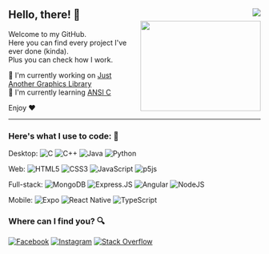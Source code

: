 ## **Hello, there!** 👋 <a href="https://www.buymeacoffee.com/angelobdev"><img align="right" src="https://img.shields.io/badge/Buy%20Me%20a%20Coffee-ffdd00?style=flat&logo=buy-me-a-coffee&logoColor=black"></a><br><img align="right" width="240" height="180" src="https://media.tenor.com/zRFh1MO6ErgAAAAM/zach-galifianakis-smile.gif">

Welcome to my GitHub.  
Here you can find every project I've ever done (kinda).  
Plus you can check how I work.  

🔭 I'm currently working on [Just Another Graphics Library](https://github.com/angelobdev/jagl)  
🌱 I'm currently learning [ANSI C](https://en.wikipedia.org/wiki/ANSI_C)

Enjoy ❤️

---

### **Here's what I use to code:** 👾

Desktop: ![C](https://img.shields.io/badge/c-%2300599C.svg?style=flat&logo=c&logoColor=white) ![C++](https://img.shields.io/badge/c++-%2300599C.svg?style=flat&logo=c%2B%2B&logoColor=white) ![Java](https://img.shields.io/badge/java-%23ED8B00.svg?style=flat&logo=java&logoColor=white) ![Python](https://img.shields.io/badge/python-3670A0?style=flat&logo=python&logoColor=ffdd54)

Web: ![HTML5](https://img.shields.io/badge/html5-%23E34F26.svg?style=flat&logo=html5&logoColor=white) ![CSS3](https://img.shields.io/badge/css3-%231572B6.svg?style=flat&logo=css3&logoColor=white) ![JavaScript](https://img.shields.io/badge/javascript-%23323330.svg?style=flat&logo=javascript&logoColor=%23F7DF1E) ![p5js](https://img.shields.io/badge/p5.js-ED225D?style=flat&logo=p5.js&logoColor=FFFFFF)

Full-stack: ![MongoDB](https://img.shields.io/badge/MongoDB-%2320232a.svg?style=flat&logo=mongodb&logoColor=%2300ed64) ![Express.JS](https://img.shields.io/badge/Express.js-%2320232a.svg?style=flat&logo=express&logoColor=%23259dff) ![Angular](https://img.shields.io/badge/Angular-%2320232a.svg?style=flat&logo=Angular&logoColor=%23DD0031) ![NodeJS](https://img.shields.io/badge/node.js-6DA55F?style=flat&logo=node.js&logoColor=white)



Mobile: ![Expo](https://img.shields.io/badge/expo-1C1E24?style=flat&logo=expo&logoColor=#D04A37) ![React Native](https://img.shields.io/badge/react_native-%2320232a.svg?style=flat&logo=react&logoColor=%2361DAFB)
![TypeScript](https://img.shields.io/badge/typescript-%23007ACC.svg?style=flat&logo=typescript&logoColor=white)

### **Where can I find you?** 🔍

[![Facebook](https://img.shields.io/badge/Facebook-%231877F2.svg?logo=Facebook&logoColor=white)](https://facebook.com/angelob01) [![Instagram](https://img.shields.io/badge/Instagram-%23E4405F.svg?logo=Instagram&logoColor=white)](https://instagram.com/angelob_inst) [![Stack Overflow](https://img.shields.io/badge/-Stackoverflow-FE7A16?logo=stack-overflow&logoColor=white)](https://stackoverflow.com/users/21139243)

<!-- Proudly created with GPRM ( https://gprm.itsvg.in ) -->
<!-- Customized by angelobdev -->
